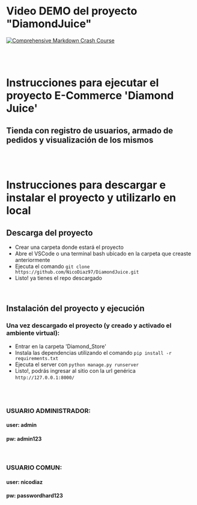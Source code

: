 # Video DEMO del proyecto "DiamondJuice"

[![Comprehensive Markdown Crash Course](https://markdown-videos.deta.dev/youtube/9E7bwW4D5ss)](https://youtu.be/9E7bwW4D5ss)

<br><br>

# Instrucciones para ejecutar el proyecto E-Commerce 'Diamond Juice'

## Tienda con registro de usuarios, armado de pedidos y visualización de los mismos

<br><br>

# Instrucciones para descargar e instalar el proyecto y utilizarlo en local

## Descarga del proyecto
+ Crear una carpeta donde estará el proyecto
+ Abre el VSCode o una terminal bash ubicado en la carpeta que creaste anteriormente
+ Ejecuta el comando ```git clone https://github.com/NicoDiaz97/DiamondJuice.git```
+ Listo! ya tienes el repo descargado

<br>

## Instalación del proyecto y ejecución
### Una vez descargado el proyecto (y creado y activado el ambiente virtual):
+ Entrar en la carpeta 'Diamond_Store'
+ Instala las dependencias utilizando el comando ```pip install -r requirements.txt```
+ Ejecuta el server con ```python manage.py runserver```
+ Listo!, podrás ingresar al sitio con la url genérica ```http://127.0.0.1:8000/```


<br><br>

###  USUARIO ADMINISTRADOR: 
#### user:  admin
#### pw:    admin123

<br>

###  USUARIO COMUN: 
#### user:  nicodiaz
#### pw:    passwordhard123